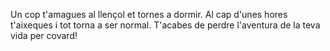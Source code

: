Un cop t'amagues al llençol et tornes a dormir. Al cap d'unes hores t'aixeques i tot torna a ser normal. T'acabes de perdre l'aventura de la teva vida per covard!